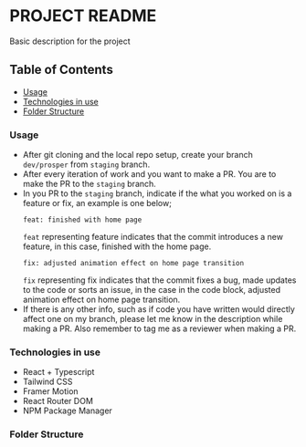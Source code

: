 # PROJECT README
Basic description for the project


## Table of Contents
- [Usage](#usage)
- [Technologies in use](#technologies-in-use)
- [Folder Structure](#folder-structure)


### Usage
- After git cloning and the local repo setup, create your branch `dev/prosper` from `staging` branch. 
- After every iteration of work and you want to make a PR. You are to make the PR to the `staging` branch.
- In you PR to the `staging` branch, indicate if the what you worked on is a feature or fix, an example is one below;
  ```
  feat: finished with home page
  ```
  `feat` representing feature indicates that the commit introduces a new feature, in this case, finished with the home page.
  ```
  fix: adjusted animation effect on home page transition
  ```
  `fix` representing fix indicates that the commit fixes a bug, made updates to the code or sorts an issue, in the case in the code block, adjusted animation effect on home page transition.
- If there is any other info, such as if code you have written would directly affect one on my branch, please let me know in the description while making a PR. Also remember to tag me as a reviewer when making a PR.


### Technologies in use
- React + Typescript
- Tailwind CSS
- Framer Motion
- React Router DOM
- NPM Package Manager

### Folder Structure

